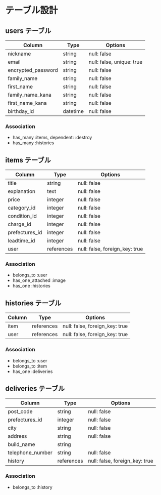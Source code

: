 # テーブル設計

## users テーブル

| Column             | Type     | Options                   |
| ------------------ | -------- | ------------------------- |
| nickname           | string   | null: false               |
| email              | string   | null: false, unique: true |
| encrypted_password | string   | null: false               |
| family_name        | string   | null: false               |
| first_name         | string   | null: false               |
| family_name_kana   | string   | null: false               |
| first_name_kana    | string   | null: false               |
| birthday_id        | datetime | null: false               |

### Association

- has_many :items, dependent: :destroy
- has_many :histories


## items テーブル

| Column         | Type       | Options                        |
| -------------- | ---------- | ------------------------------ |
| title          | string     | null: false                    |
| explanation    | text       | null: false                    |
| price          | integer    | null: false                    |
| category_id    | integer    | null: false                    |
| condition_id   | integer    | null: false                    |
| charge_id      | integer    | null: false                    |
| prefectures_id | integer    | null: false                    |
| leadtime_id    | integer    | null: false                    |
| user           | references | null: false, foreign_key: true |

### Association

- belongs_to :user
- has_one_attached :image
- has_one :histories

## histories テーブル

| Column    | Type       | Options                        |
| --------- | ---------- | ------------------------------ |
| item      | references | null: false, foreign_key: true |
| user      | references | null: false, foreign_key: true |

### Association

- belongs_to :user
- belongs_to :item
- has_one :deliveries

## deliveries テーブル

| Column           | Type       | Options                        |
| ---------------- | ---------- | ------------------------------ |
| post_code        | string     | null: false                    |
| prefectures_id   | integer    | null: false                    |
| city             | string     | null: false                    |
| address          | string     | null: false                    |
| build_name       | string     |                                |
| telephone_number | string     | null: false                    |
| history          | references | null: false, foreign_key: true |


### Association

- belongs_to :history
